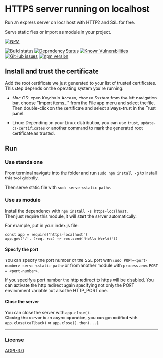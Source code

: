 # HTTPS server running on localhost
Run an express server on localhost with HTTP2 and SSL for free.

Serve static files or import as module in your project.

[![NPM](https://nodei.co/npm/https-localhost.png)](https://nodei.co/npm/https-localhost/)

[![Build status](https://travis-ci.org/daquinoaldo/https-localhost.svg?branch=master)](https://travis-ci.org/daquinoaldo/https-localhost)
[![Dependency Status](https://img.shields.io/david/daquinoaldo/https-localhost.svg)](https://david-dm.org/daquinoaldo/https-localhost)
[![Known Vulnerabilities](https://snyk.io/test/npm/https-localhost/badge.svg)](https://snyk.io/test/npm/https-localhost)
[![GitHub issues](https://img.shields.io/github/issues/daquinoaldo/https-localhost.svg)](https://github.com/daquinoaldo/https-localhost/issues)
[![npm version](https://img.shields.io/npm/v/https-localhost.svg)](https://www.npmjs.com/package/https-localhost?activeTab=versions)


## Install and trust the certificate
Add the root certificate we just generated to your list of trusted certificates.
This step depends on the operating system you're running:

- Mac OS: open Keychain Access, choose System from the left navigation bar, choose "Import items..." from the File app
menu and select the file. Then double-click on the certificate and select always-trust in the Trust panel.

- Linux: Depending on your Linux distribution, you can use `trust`, `update-ca-certificates` or another command to mark
the generated root certificate as trusted.


## Run

### Use standalone
From terminal navigate into the folder and run `sudo npm install -g` to install this tool globally.

Then serve static file with `sudo serve <static-path>`.


### Use as module
Install the dependency with `npm install -s https-localhost`.  
Then just require this module, it will start the server automatically.

For example, put in your index.js file:
```
const app = require('https-localhost')
app.get('/', (req, res) => res.send('Hello World!'))
```

#### Specify the port
You can specify the port number of the SSL port with `sudo PORT=<port-number> serve <static-path>`
or from another module with `process.env.PORT = <port-number>`.

If you specify a port number the http redirect to https will be disabled.
You can activate the http redirect again specifying not only the PORT environment variable but also the HTTP_PORT one.

#### Close the server
You can close the server with `app.close()`.  
Closing the server is an async operation, you can get notified with `app.close(callback)` or `app.close().then(...)`.

---

### License
[AGPL-3.0](LICENSE)
